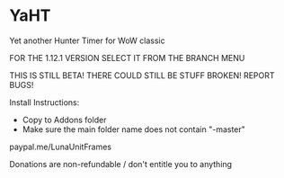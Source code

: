 # YaHT
Yet another Hunter Timer for WoW classic

FOR THE 1.12.1 VERSION SELECT IT FROM THE BRANCH MENU

THIS IS STILL BETA! THERE COULD STILL BE STUFF BROKEN! REPORT BUGS!

Install Instructions:
- Copy to Addons folder
- Make sure the main folder name does not contain "-master"

paypal.me/LunaUnitFrames

Donations are non-refundable / don't entitle you to anything
